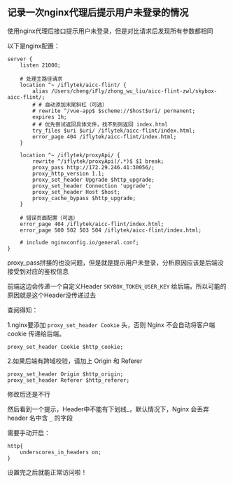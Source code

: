 ## 记录一次nginx代理后提示用户未登录的情况

使用nginx代理后接口提示用户未登录，但是对比请求后发现所有参数都相同

以下是nginx配置：
```nginx
server {
    listen 21000;
    
    # 处理主路径请求
    location ^~ /iflytek/aicc-flint/ {
        alias /Users/cheng/iFly/zhong_wu_liu/aicc-flint-zwl/skybox-aicc-flint/;
        # # 自动添加末尾斜杠（可选）
        # rewrite ^/vue-app$ $scheme://$host$uri/ permanent;
        expires 1h;
        # # 优先尝试返回具体文件，找不到则返回 index.html
        try_files $uri $uri/ /iflytek/aicc-flint/index.html;
        error_page 404 /iflytek/aicc-flint/index.html;
    }

    location ^~ /iflytek/proxyApi/ {
        rewrite ^/iflytek/proxyApi(/.*)$ $1 break;
        proxy_pass http://172.29.246.41:30056/;
        proxy_http_version 1.1;
        proxy_set_header Upgrade $http_upgrade;
        proxy_set_header Connection 'upgrade';
        proxy_set_header Host $host;
        proxy_cache_bypass $http_upgrade;
    }

    # 错误页面配置（可选）
    error_page 404 /iflytek/aicc-flint/index.html;
    error_page 500 502 503 504 /iflytek/aicc-flint/index.html;

    # include nginxconfig.io/general.conf;
}
```



proxy_pass拼接的也没问题，但是就是提示用户未登录，分析原因应该是后端没接受到对应的鉴权信息

前端这边会传递一个自定义Header `SKYBOX_TOKEN_USER_KEY` 给后端，所以可能的原因就是这个Header没传递过去

查阅得知：

1.nginx要添加 `proxy_set_header Cookie` 头，否则 Nginx 不会自动将客户端 cookie 传递给后端。

```nginx
proxy_set_header Cookie $http_cookie;
```

2.如果后端有跨域校验，请加上 Origin 和 Referer

```nginx
proxy_set_header Origin $http_origin;
proxy_set_header Referer $http_referer;
```

修改后还是不行

然后看到一个提示，Header中不能有下划线_，默认情况下，Nginx 会丢弃 header 名中含 `_` 的字段

需要手动开启：
```nginx
http{
    underscores_in_headers on;
}
```

设置完之后就能正常访问啦！

